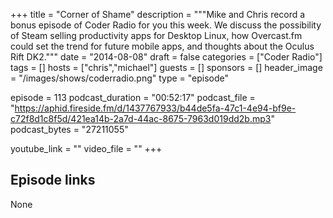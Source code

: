 +++
title = "Corner of Shame"
description = """Mike and Chris record a bonus episode of Coder Radio for you this week. We discuss the possibility of Steam selling productivity apps for Desktop Linux, how Overcast.fm could set the trend for future mobile apps, and thoughts about the Oculus Rift DK2."""
date = "2014-08-08"
draft = false
categories = ["Coder Radio"]
tags = []
hosts = ["chris","michael"]
guests = []
sponsors = []
header_image = "/images/shows/coderradio.png"
type = "episode"

episode = 113
podcast_duration = "00:52:17"
podcast_file = "https://aphid.fireside.fm/d/1437767933/b44de5fa-47c1-4e94-bf9e-c72f8d1c8f5d/421ea14b-2a7d-44ac-8675-7963d019dd2b.mp3"
podcast_bytes = "27211055"

youtube_link = ""
video_file = ""
+++

## Episode links

None

